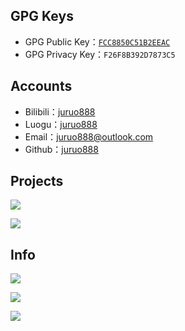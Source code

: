 ## GPG Keys

- GPG Public Key：[`FCC8850C51B2EEAC`](https://github.com/juruo888.gpg)
- GPG Privacy Key：`F26F8B392D7873C5`

## Accounts
- Bilibili：[juruo888](https://space.bilibili.com/1530426037)
- Luogu：[juruo888](https://www.luogu.com.cn/user/736088)
- Email：[juruo888@outlook.com](mailto:juruo888@outlook.com)
- Github：[juruo888](https://github.com/juruo888)

## Projects

[![](https://github-readme-stats.vercel.app/api/pin/?username=class-tools&repo=ScratchOff&show_owner=1)](https://github.com/class-tools/ScratchOff)

[![](https://github-readme-stats.vercel.app/api/pin/?username=juruo-dev-team&repo=GCC-Compile&show_owner=1)](https://github.com/juruo-dev-team/GCC-Compile)

## Info

![](https://github-readme-stats.vercel.app/api?username=juruo888&show_icons=true)

![](https://github-readme-stats.vercel.app/api/top-langs/?username=juruo888)

![](https://juruo888.vercel.app/github-metrics.svg)